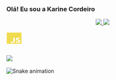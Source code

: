 ### Olá! Eu sou a Karine Cordeiro

<div align="center">
  <a href="https://github.com/karinecordeiro">
  <img height="150em" src="https://github-readme-stats.vercel.app/api?username=karinecordeiro&show_icons=true&theme=dracula&include_all_commits=true&count_private=true"/>
  <img height="150em" src="https://github-readme-stats.vercel.app/api/top-langs/?username=karinecordeiro&layout=compact&langs_count=7&theme=dracula"/>
    
</div>
  <div style="display: inline_block"><br>
  <img align="center" alt="Rafa-Js" height="30" width="40" src="https://raw.githubusercontent.com/devicons/devicon/master/icons/javascript/javascript-plain.svg">
</div>
  
  ##

<div> 
 <a href="https://www.linkedin.com/in/karinecordeiro/" target="_blank"><img src="https://img.shields.io/badge/-LinkedIn-%230077B5?style=for-the-badge&logo=linkedin&logoColor=white" target="_blank"></a> 
 
  ![Snake animation](https://github.com/karinecordeiro/karinecordeiro/blob/output/github-contribution-grid-snake.svg)
 
</div>
